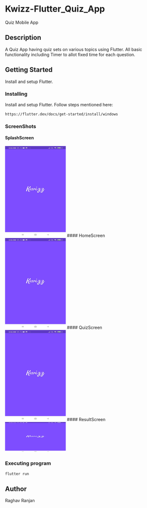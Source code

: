 # Kwizz-Flutter_Quiz_App
Quiz Mobile App


## Description


A Quiz App having quiz sets on various topics using Flutter. All basic functionality including Timer to allot fixed time for each question.

## Getting Started

Install and setup Flutter.

### Installing


Install and setup Flutter. Follow steps mentioned here:
```
https://flutter.dev/docs/get-started/install/windows
```
### ScreenShots
#### SplashScreen
<img src="https://github.com/raghavranjan005/Kwizz-Flutter_Quiz_App/blob/main/kwizz/kwizz/images/SplashScreen.jpeg" alt="SplashScreen"  height="300" width="200"/>
#### HomeScreen
<img src="https://github.com/raghavranjan005/Kwizz-Flutter_Quiz_App/blob/main/kwizz/kwizz/images/SplashScreen.jpeg" alt="HomeScreen"  height="300" width="200"/>
#### QuizScreen
<img src="https://github.com/raghavranjan005/Kwizz-Flutter_Quiz_App/blob/main/kwizz/kwizz/images/SplashScreen.jpeg" alt="QuizScreen"  height="300" width="200"/>
#### ResultScreen
<img src="https://github.com/raghavranjan005/Kwizz-Flutter_Quiz_App/blob/main/kwizz/kwizz/images/SplashScreen.jpeg" alt="ResultScreen"  height="100" width="200"/>

### Executing program

```
flutter run
```

## Author

Raghav Ranjan
